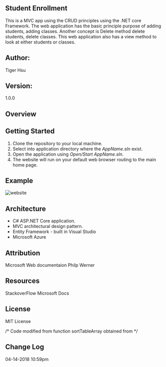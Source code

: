 ## Student Enrollment
This is a MVC app using the CRUD principles using the .NET core Framework. The web application has the basic principle purpose of adding students, adding classes.
Another concept is Delete method delete students, delete classes. This web application also has a view method to look at either students or classes.


## Author:
Tiger Hsu

## Version:
1.0.0 

## Overview
<!-- Provide a high level overview of what this application is and why you are building it, beyo
nd the fact that it's an assignment for a Code Fellows 401 class. (i.e. What's your problem domain?) -->

## Getting Started
1. Clone the repository to your local machine.
2. Select into application directory where the *AppName.sln* exist.
3. Open the application using *Open/Start AppName.sln*.
5. The website will run on your default web browser routing to the main home page.

## Example

![website](http://collegerandom20180415115518.azurewebsites.net)

<!-- Show them what looks like and how how to use the application.  -->

## Architecture
 - C# ASP.NET Core application.
 - MVC architectural design pattern.
 - Entity Framework - built in Visual Studio
 - Microsoft Azure


## Attribution
Microsoft Web documentaion
Philp Werner


## Resources
StackoverFlow
Microsoft Docs

## License
MIT License

/* Code modified from function sortTableArray obtained from  */

## Change Log

04-14-2018 10:59pm 
